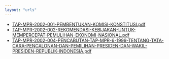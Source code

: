 ```yaml
---
layout: "urls"
---
```

* [TAP-MPR-2002-001-PEMBENTUKAN-KOMISI-KONSTITUSI.pdf](TAP-MPR-2002-001-PEMBENTUKAN-KOMISI-KONSTITUSI.pdf)
* [TAP-MPR-2002-002-REKOMENDASI-KEBIJAKAN-UNTUK-MEMPERCEPAT-PEMULIHAN-EKONOMI-NASIONAL.pdf](TAP-MPR-2002-002-REKOMENDASI-KEBIJAKAN-UNTUK-MEMPERCEPAT-PEMULIHAN-EKONOMI-NASIONAL.pdf)
* [TAP-MPR-2002-004-PENCABUTAN-TAP-MPR-6-1999-TENTANG-TATA-CARA-PENCALONAN-DAN-PEMILIHAN-PRESIDEN-DAN-WAKIL-PRESIDEN-REPUBLIK-INDONESIA.pdf](TAP-MPR-2002-004-PENCABUTAN-TAP-MPR-6-1999-TENTANG-TATA-CARA-PENCALONAN-DAN-PEMILIHAN-PRESIDEN-DAN-WAKIL-PRESIDEN-REPUBLIK-INDONESIA.pdf)

